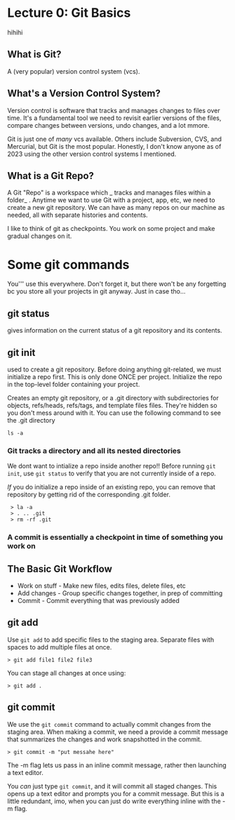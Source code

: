 # Lecture 0: Git Basics

hihihi

## What is Git?

A (very popular) version control system (vcs).

## What's a Version Control System?

Version control is software that tracks and manages changes to files over time. It's a fundamental tool we need to revisit earlier versions of the files, compare changes between versions, undo changes, and a lot mmore.

Git is just one of _many_ vcs available. Others include Subversion, CVS, and Mercurial, but Git is the most popular. Honestly, I don't know anyone as of 2023 using the other version control systems I mentioned.

## What is a Git Repo?

A Git "Repo" is a workspace which _ tracks and manages files within a folder_ . Anytime we want to use Git with a project, app, etc, we need to create a new git repository. We can have as many repos on our machine as needed, all with separate histories and contents.

I like to think of git as checkpoints. You work on some project and make gradual changes on it.

# Some git commands

You''' use this everywhere. Don't forget it, but there won't be any forgetting bc you store all your projects in git anyway. Just in case tho...

## git status

gives information on the current status of a git repository and its contents.

## git init

used to create a git repository. Before doing anything git-related, we must initialize a repo first. This is only done ONCE per project. Initialize the repo in the top-level folder containing your project.

Creates an empty git repository, or a .git directory with subdirectories for objects, refs/heads, refs/tags, and template files files. They're hidden so you don't mess around with it. You can use the following command to see the .git directory

```
ls -a
```

### Git tracks a directory and all its nested directories

We dont want to intialize a repo inside another repo!! Before running `git init`, use `git status` to verify that you are not currently inside of a repo.

_If_ you do initialize a repo inside of an existing repo, you can remove that repository by getting rid of the corresponding .git folder.

```
 > la -a
 > . .. .git
 > rm -rf .git
```

### A commit is essentially a checkpoint in time of something you work on

## The Basic Git Workflow

- Work on stuff - Make new files, edits files, delete files, etc
- Add changes - Group specific changes together, in prep of committing
- Commit - Commit everything that was previously added

## git add

Use `git add` to add specific files to the staging area. Separate files with spaces to add multiple files at once.

```
> git add file1 file2 file3
```

You can stage all changes at once using:

```
> git add .
```

## git commit

We use the `git commit` command to actually commit changes from the staging area. When making a commit, we need a provide a commit message that summarizes the changes and work snapshotted in the commit.

```
> git commit -m "put messahe here"
```

The -m flag lets us pass in an inline commit message, rather then launching a text editor.

You _can_ just type `git commit`, and it will commit all staged changes. This opens up a text editor and prompts you for a commit message. But this is a little redundant, imo, when you can just do write everything inline with the -m flag.
